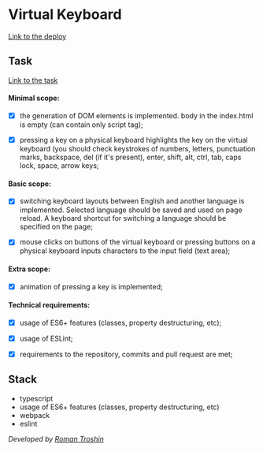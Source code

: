 # Virtual Keyboard

[Link to the deploy](https://pug000.github.io/virtual-keyboard/ "Virtual Keyboard")

## Task

[Link to the task](https://github.com/rolling-scopes-school/tasks/blob/master/tasks/virtual-keyboard/virtual-keyboard-en.md)

#### Minimal scope:
- [x] the generation of DOM elements is implemented. body in the index.html is empty (can contain only script tag);

- [x] pressing a key on a physical keyboard highlights the key on the virtual keyboard (you should check keystrokes of numbers, letters, punctuation marks, backspace, del (if it's present), enter, shift, alt, ctrl, tab, caps lock, space, arrow keys;

#### Basic scope:
- [x] switching keyboard layouts between English and another language is implemented. Selected language should be saved and used on page reload. A keyboard shortcut for switching a language should be specified on the page;

- [x] mouse clicks on buttons of the virtual keyboard or pressing buttons on a physical keyboard inputs characters to the input field (text area);

#### Extra scope:
- [x] animation of pressing a key is implemented;

#### Technical requirements:
- [x] usage of ES6+ features (classes, property destructuring, etc);

- [x] usage of ESLint;

- [x] requirements to the repository, commits and pull request are met;

## Stack
-  typescript
-  usage of ES6+ features (classes, property destructuring, etc)
-  webpack
-  eslint

_Developed by [Roman Troshin](https://github.com/pug000)_
